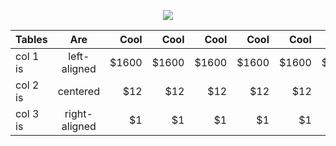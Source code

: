<p align="center">
<img src="https://github.com/nasquasha/nasquasha/assets/5281492/1f2ee1ef-c674-4761-820b-e5cebfddc3f1">
</p>


| Tables   |      Are      |  Cool |  Cool |  Cool |  Cool |  Cool |  Cool |
|----------|:-------------:|------:|------:|------:|------:|------:|------:|
| col 1 is |  left-aligned | $1600 | $1600 | $1600 | $1600 | $1600 | $1600 |
| col 2 is |    centered   |   $12 |   $12 |   $12 |   $12 |   $12 |   $12 |
| col 3 is | right-aligned |    $1 |    $1 |    $1 |    $1 |    $1 |    $1 |
